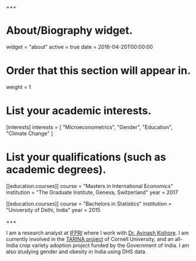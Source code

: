 +++
# About/Biography widget.
widget = "about"
active = true
date = 2016-04-20T00:00:00

# Order that this section will appear in.
weight = 1

# List your academic interests.
[interests]
  interests = [
    "Microeconometrics",
    "Gender",
    "Education",
    "Climate Change"
  ]

# List your qualifications (such as academic degrees).

[[education.courses]]
  course = "Masters in International Economics"
  institution = "The Graduate Institute, Geneva, Switzerland"
  year = 2017

[[education.courses]]
  course = "Bachelors in Statistics"
  institution = "University of Delhi, India"
  year = 2015
 
+++

I am a research analyst at <a href="http://www.ifpri.org/">IFPRI</a> where I work with <a href="http://www.ifpri.org/profile/avinash-kishore">Dr. Avinash Kishore</a>. I am currently involved in the <a href="https://tarina.tci.cornell.edu/">TARINA project</a> of Cornell University, and an all-India crop variety adoption project funded by the Government of India. I am also studying gender and obesity in India using DHS data.
